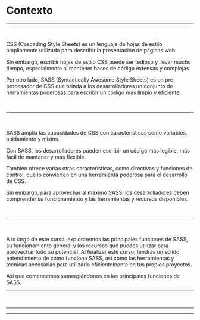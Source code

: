 # **Contexto**

---

<br>

CSS (Cascading Style Sheets) es un lenguaje de hojas de estilo ampliamente utilizado para describir la presentación de páginas web.

Sin embargo, escribir hojas de estilo CSS puede ser tedioso y llevar mucho tiempo, especialmente al mantener bases de código extensas y complejas.

Por otro lado, SASS (Syntactically Awesome Style Sheets) es un pre-procesador de CSS que brinda a los desarrolladores un conjunto de herramientas poderosas para escribir un código más limpio y eficiente.

<br>

---

<br>

SASS amplía las capacidades de CSS con características como variables, anidamiento y mixins.

Con SASS, los desarrolladores pueden escribir un código más legible, más fácil de mantener y más flexible.

También ofrece varias otras características, como directivas y funciones de control, que lo convierten en una herramienta poderosa para el desarrollo de CSS.

Sin embargo, para aprovechar al máximo SASS, los desarrolladores deben comprender su funcionamiento y las herramientas y recursos disponibles.


<br>

---

<br>

A lo largo de este curso, exploraremos las principales funciones de SASS, su funcionamiento general y los recursos que puedes utilizar para aprovechar todo su potencial. Al finalizar este curso, tendrás un sólido entendimiento de cómo funciona SASS, así como las herramientas y técnicas necesarias para utilizarlo eficientemente en tus propios proyectos.

Así que comencemos sumergiéndonos en las principales funciones de SASS.

---

<br>

---
---
